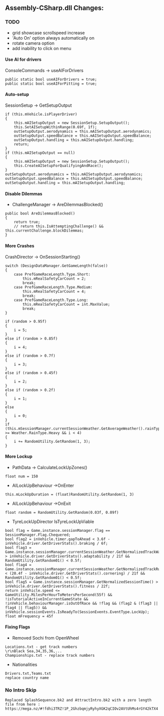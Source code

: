 ## Assembly-CSharp.dll Changes:

### TODO
- grid showcase scrollspeed increase
- 'Auto On' option always automatically on
- rotate camera option
- add inability to click on menu

#### Use AI for drivers
ConsoleCommands -> useAIForDrivers
```
public static bool useAIForDrivers = true;
public static bool useAIForPitting = true;
```

#### Auto-setup
SessionSetup -> GetSetupOutput
```
if (this.mVehicle.isPlayerDriver)
{
	this.mAISetupOutput = new SessionSetup.SetupOutput();
	this.SetAISetupWithinRange(0.69f, 1f);
	outSetupOutput.aerodynamics = this.mAISetupOutput.aerodynamics;
	outSetupOutput.speedBalance = this.mAISetupOutput.speedBalance;
	outSetupOutput.handling = this.mAISetupOutput.handling;
	return;
}
if (this.mAISetupOutput == null)
{
	this.mAISetupOutput = new SessionSetup.SetupOutput();
	this.CreateAISetupForQualifyingAndRace();
}
outSetupOutput.aerodynamics = this.mAISetupOutput.aerodynamics;
outSetupOutput.speedBalance = this.mAISetupOutput.speedBalance;
outSetupOutput.handling = this.mAISetupOutput.handling;
```

#### Disable Dilemmas
- ChallengeManager -> AreDilemmasBlocked()
```
public bool AreDilemmasBlocked()
{
	return true;
	// return this.IsAttemptingChallenge() && this.currentChallenge.blockDilemmas;
}
```

#### More Crashes
CrashDirector -> OnSessionStarting()
```
switch (DesignDataManager.GetGameLength(false))
{
	case PrefGameRaceLength.Type.Short:
		this.mRealSafetyCarCount = 2;
		break;
	case PrefGameRaceLength.Type.Medium:
		this.mRealSafetyCarCount = 4;
		break;
	case PrefGameRaceLength.Type.Long:
		this.mRealSafetyCarCount = int.MaxValue;
		break;
}
```
```
if (random > 0.95f)
{
	i = 5;
}
else if (random > 0.85f)
{
	i = 4;
}
else if (random > 0.7f)
{
	i = 3;
}
else if (random > 0.45f)
{
	i = 2;
}
else if (random > 0.2f)
{
	i = 1;
}
else
{
	i = 0;
}
if (this.mSessionManager.currentSessionWeather.GetAverageWeather().rainType >= Weather.RainType.Heavy && i < 4)
{
	i += RandomUtility.GetRandom(1, 3);
}
```

#### More Lockup
- PathData -> CalculateLockUpZones()
```
float num = 150
```
- AILockUpBehaviour ->OnEnter
```
this.mLockUpDuration = (float)RandomUtility.GetRandom(1, 3)
```
- AILockUpBehaviour ->OnExit
```
float random = RandomUtility.GetRandom(0.03f, 0.09f)
```
- TyreLockUpDirector IsTyreLockUpViable
```
bool flag = Game.instance.sessionManager.flag == SessionManager.Flag.Chequered;
bool flag2 = inVehicle.timer.gapToAhead < 3.6f - inVehicle.driver.GetDriverStats().braking / 6f;
bool flag3 = Game.instance.sessionManager.currentSessionWeather.GetNormalizedTrackWater() > inVehicle.driver.GetDriverStats().adaptability / 21f && RandomUtility.GetRandom01() < 0.5f;
bool flag4 = Game.instance.sessionManager.currentSessionWeather.GetNormalizedTrackRubber() < (20.4f - inVehicle.driver.GetDriverStats().cornering) / 21f && RandomUtility.GetRandom01() < 0.5f;
bool flag5 = Game.instance.sessionManager.GetNormalizedSessionTime() > inVehicle.driver.GetDriverStats().fitness / 22f;
return inVehicle.speed <= GameUtility.MilesPerHourToMetersPerSecond(55f) && !isTutorialActiveInCurrentGameState && !inVehicle.behaviourManager.isOutOfRace && !flag && (flag2 & (flag3 || flag4 || flag5)) && inVehicle.sessionEvents.IsReadyTo(SessionEvents.EventType.LockUp);
float mFrequency = 45f
```

#### Fixing Flags
- Removed Sochi from OpenWheel
```
Locations.txt - get track numbers
\r\nBlack Sea,34,35,36,...
Championships.txt - replace track numbers
```
- Nationalities
```
Drivers.txt,Teams.txt
replace country name
```

### No Intro Skip
```
Replaced SplashSequence.bk2 and AttractIntro.bk2 with a zero length file from here :
https://mega.nz/#!fdhi3TRZ!1P_2GhzbqmjyRyhyXGK2qCIOv2AVtUhMs4rGY42kTX4
```
